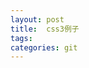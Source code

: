 ```yaml
---
layout: post
title:  css3例子
tags:
categories: git
---
```





<dl id="content">
</dl>

<script>
var data = {
            "边框和背景":{
              "半透明边框": "012289cc14106a1bd7a5",
              "多重边框": "525eb8e9cdade71723c1",
              "背景定位1": "0f226e63595d1bef88cb",
              "背景定位2": "0f19ac5d28d0aa7b6c60",
              "背景定位3": "b5fcb42d055427ab6c1a",
              "边框内圆角": "170fe436f290083cc24c",
              "水平条纹": "119dbf7f0c76dba7b7ee",
              "垂直条纹": "1b4983062fd2b4d7e60e",
              "对角条纹": "abeab80934fc26e6538e",
              "对角条纹60度": "5646121210b0c99c94a7",
              "复杂条纹": "aa50d296a8ec07cf7334",
              "蓝网格图": "43bde2086e9d549fb844",
              "圆点图": "cd33da5d1a48046746cd",
              "棋盘图": "4f7ca0749582b1bd7527",
              "棋盘图-svg": "5d3cacead6f134da842e",
              "旋转动画": "ea53f3bee9a7f1439aa7",
              "随机条纹": "4b4ad05f4c1b5259066f",
              "边框图片": "c73fd4ea4b592a05c004",
              "连续的边框图片": "55b5f131c45702a55684",
              "古老的信封背景实现": "e3cfcb094e65d85df847",
              "古老的信封边框实现": "0f6900d370f55ec9c975",
              "行进的蚂蚁": "f26dddc71730c3847153",
              "页脚": "9483cc7012049f2c808e",
            },


            "形状":{
              "椭圆": "aada0b96b21ae3e45c1b",
              "半椭圆": "e98d11da331bd9482bb0",
              "4分之一椭圆": "2b75df0e72c9804e8abe",
              "平行四边形": "e1f72639c34a5578dda3",
              "利用伪元素的平行四边形": "f2d98791ab1f0b238aa9",
              "钻石图片": "7563400",
              "钻石图片效果": "c62456fed36a524b8273",
              "四角直切图片": "2937c990d6bfad274740",
              "四角圆切图片": "24484257bc6cf7076a8e",
              "使用边框的切角": "365c867441f3ee298212",
              "平行四边形选项卡": "1345dc9399dc8e794502",
              "圆饼动画": "722909b9808c14eb7300",
              "静止饼图": "66e1e52ac2a44ad87aa4",
              "五彩流动": "e324a92d31b7f67da5c0",
              "svg饼动画": "4696e4c6700fe9f346d8",
            },

            "视觉效果":{
              "一侧阴影": "cc055dadf493c15723cf",
              "双侧阴影": "d29d19ab66177b18bd64",
              "反向阴影": "a23e445fca36293d12f6",
              "投影滤镜": "d8a2376c79906d68f3d1",
              "图片滤镜": "b338c9940a31b727b7a9",
              "变色的老虎": "0dced2852818c0f555e9",
              "透明背景文字": "d9f243ddd7dbffa341a4",
              "卷脚": "83b4d6bc907aa5ab576a",
              "卷脚2": "bc32dc20adea2261c731",
            },

            "字体处理":{
              "文本均分": "e370ba333ae95116e212",
              "断行": "7eb242f4e8f078cadbca",
              "隔行色": "cf30f5d442533b32600d",
              "代码tab数量": "88c1523dfd1284950b4d",
              "个性下划线": "58f3d67d5bb0f8338776",
              "更个性的下划线": "c9184f634e9e9efde6e8",
              "文本阴影": "80eafefae35d26979972",
              "空心文字": "7a665ce85190f9cb201e",
              "发光文字": "4af6d5c3b22395543cb8",
              "3d文字": "ba8161d038b9c13b99ac",
              "圆环文字": "bda1bf6b0c4adbcea63d",
            },

            "用户体验":{
              "禁止的按钮": "41c8da81742e1ab1d07f",
              "扩大点击区域": "df5686d4047307991f73",
              "扩大点击区域": "d76ac0acc80923d47106",
              "复选框": "e269f10328615254e29e",
              "点击切换样式的按钮": "fa5c622180b232043891",
              "方便的遮罩": "91538b2131d3545035ca",
              "模糊遮罩": "1326eb460b0dff91d638",
              "滑动到底部顶部的提示": "20205b5fcdd834461e80",
              "可拖动的图片遮罩": "b7e7fef7dcf9a7161a51",
            },

             "动画效果":{
              "弹球": "1b37089310d0a5a2d8e6",
              "android风": "6cf33228089efef8a5ac",
              "android动画": "73294faf1e2bc5ff0078",
              "帧动画": "bcc082518391f45b41dc",
              "闪烁": "46fe09e5f2b97d6f282d",
              "打字效果": "b04ab9f41084b0a66960",
              "静态播放动画": "b7b53efcc2f933ca6d54",
              "转动动画": "87d80a51a5294ec07aea",
              "转动动画2": "6c647a5599dc11145f2c"
             },

            "弹性布局":{
              "intrinsic-sizing": "82eb1575806f6eff9c37",
              "styling-sibling-count": "70c434a6e802b062f494",
              "fluid-fixed": "763229b68fa27c5c1bfa",
              "vertical-centering-text": "00b5cd0de91a439616e8",
              "vertical-centering": "8aa9aa04ee57f479c513",
              "vertical-centering-vh": "bf12b39d8f5da2b6e5b6",
              "vertical-centering-abs": "cd12fac0e18bb27fb62d",
              "sticky-footer-fixed": "b10c3eb3b7078711a588",
              "sticky-footer": "410e43c60863a8dba193",
             },
           };
var content = document.querySelector('#content');
var htmlStr = '';
for(var cate in data){
  htmlStr += '<h2>'+cate+'</h2>';
  for( var name in data[cate] ){
    htmlStr += '<dd><a href="http://dabblet.com/gist/'+data[cate][name]+'">'+name+'</a></dd>';
  }
}
content.innerHTML = htmlStr;
</script>
